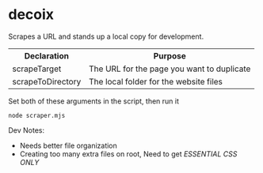 # decoix

Scrapes a URL and stands up a local copy for development.

<table>
<tbody>
<tr><th>Declaration</th><th>Purpose</th></tr>
<tr><td>scrapeTarget</td><td> The URL for the page you want to duplicate</td></tr>
<tr><td>scrapeToDirectory</td><td>The local folder for the website files</td></tr>
</tbody>
</table>

Set both of these arguments in the script, then run it

`node scraper.mjs`

Dev Notes:

<ul>
  <li>Needs better file organization</li>
  <li>Creating too many extra files on root, Need to get <em>ESSENTIAL CSS ONLY</em></li>
</ul>
